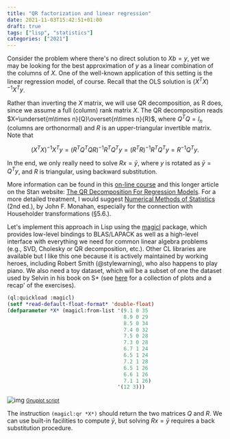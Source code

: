 ```yaml
---
title: "QR factorization and linear regression"
date: 2021-11-03T15:42:51+01:00
draft: true
tags: ["lisp", "statistics"]
categories: ["2021"]
---
```


Consider the problem where there's no direct solution to $Xb = y$, yet we may be looking for the best approximation of $y$ as a linear combination of the columns of $X$. One of the well-known application of this setting is the linear regression model, of course. Recall that the OLS solution is $\left(X^TX\right)^{-1}X^Ty$.

Rather than inverting the $X$ matrix, we will use QR decomposition, as R does, since we assume a full (column) rank matrix $X$. The QR decomposition reads $X=\underset{m\times n}{Q}\overset{n\times n}{R}$, where $Q^TQ=I_n$ (columns are orthonormal) and $R$ is an upper-triangular invertible matrix. Note that

$$ \left(X^TX\right)^{-1}X^Ty = \left(R^TQ^TQR\right)^{-1}R^TQ^Ty = \left(R^TR\right)^{-1}R^TQ^Ty = R^{-1}Q^Ty. $$

In the end, we only really need to solve $Rx = \bar y$, where $y$ is rotated as $\bar y = Q^Ty$, and $R$ is triangular, using backward substitution.

More information can be found in this [on-line course](https://inst.eecs.berkeley.edu/~ee127/sp21/livebook/l_ols_ls_def.html) and this longer article on the Stan website: [The QR Decomposition For Regression Models](https://mc-stan.org/users/documentation/case-studies/qr_regression.html). For a more detailed treatment, I would suggest [Numerical Methods of Statistics](https://www4.stat.ncsu.edu/~monahan/nmos2/toc.html) (2nd ed.), by John F. Monahan, especially for the connection with Householder transformations (§5.6.).

Let's implement this approach in Lisp using the [magicl](https://github.com/quil-lang/magicl) package, which provides low-level bindings to BLAS/LAPACK as well as a high-level interface with everything we need for common linear algebra problems (e.g., SVD, Cholesky or QR decomposition, etc.). Other CL libraries are available but I like this one because it is actively maintained by working heroes, including Robert Smith (@stylewarning), who also happens to play piano. We also need a toy dataset, which will be a subset of one the dataset used by Selvin in his book on S+ (see [here](https://aliquote.org/pub/MABMUSPlus/) for a collection of plots and a recap' of the exercises).

```lisp
(ql:quickload :magicl)
(setf *read-default-float-format* 'double-float)
(defparameter *X* (magicl:from-list '(9.1 0 35
                                      8.9 0 29
                                      8.5 0 34
                                      7.4 0 32
                                      7.5 0 28
                                      7.3 0 28
                                      6.7 1 24
                                      6.5 1 24
                                      7.2 1 28
                                      6.5 1 26
                                      6.6 1 26
                                      7.1 1 26)
                                    '(12 3)))
```

![img](/img/selvin-reg.png)
<small>[Gnuplot script](/img/selvin-reg.gp)</small>

The instruction `(magicl:qr *X*)` should return the two matrices $Q$ and $R$. We can use built-in facilities to compute $\bar y$, but solving $Rx = \bar y$ requires a back substitution procedure.


